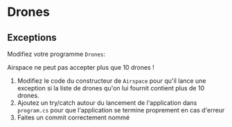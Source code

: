 # Drones
## Exceptions

Modifiez votre programme `Drones`:

Airspace ne peut pas accepter plus que 10 drones !

1. Modifiez le code du constructeur de `Airspace` pour qu'il lance une exception si la liste de drones qu'on lui fournit contient plus de 10 drones.
2. Ajoutez un try/catch autour du lancement de l'application dans `program.cs` pour que l'application se termine proprement en cas d'erreur
3. Faites un commit correctement nommé 

